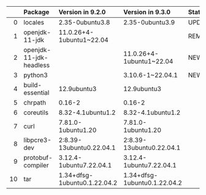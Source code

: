 <!-- markdown-link-check-disable -->

|    | Package                 | Version in 9.2.0             | Version in 9.3.0             | Status   |
|---:|:------------------------|:-----------------------------|:-----------------------------|:---------|
|  0 | locales                 | 2.35-0ubuntu3.8              | 2.35-0ubuntu3.9              | UPDATED  |
|  1 | openjdk-11-jdk          | 11.0.26+4-1ubuntu1~22.04     |                              | REMOVED  |
|  2 | openjdk-11-jdk-headless |                              | 11.0.26+4-1ubuntu1~22.04     | NEW      |
|  3 | python3                 |                              | 3.10.6-1~22.04.1             | NEW      |
|  4 | build-essential         | 12.9ubuntu3                  | 12.9ubuntu3                  |          |
|  5 | chrpath                 | 0.16-2                       | 0.16-2                       |          |
|  6 | coreutils               | 8.32-4.1ubuntu1.2            | 8.32-4.1ubuntu1.2            |          |
|  7 | curl                    | 7.81.0-1ubuntu1.20           | 7.81.0-1ubuntu1.20           |          |
|  8 | libpcre3-dev            | 2:8.39-13ubuntu0.22.04.1     | 2:8.39-13ubuntu0.22.04.1     |          |
|  9 | protobuf-compiler       | 3.12.4-1ubuntu7.22.04.1      | 3.12.4-1ubuntu7.22.04.1      |          |
| 10 | tar                     | 1.34+dfsg-1ubuntu0.1.22.04.2 | 1.34+dfsg-1ubuntu0.1.22.04.2 |          |